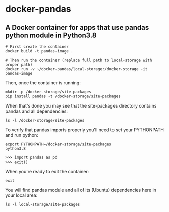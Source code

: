 docker-pandas
=============

A Docker container for apps that use pandas python module in Python3.8
----------------------------------------------------------------------
```
# First create the container
docker build -t pandas-image .

# Then run the container (replace full path to local-storage with proper path)
docker run -v ~/docker-pandas/local-storage:/docker-storage -it pandas-image
```

Then, once the container is running:
```
mkdir -p /docker-storage/site-packages
pip install pandas -t /docker-storage/site-packages
```

When that's done you may see that the site-packages directory contains pandas and all dependencies:
```
ls -l /docker-storage/site-packages
```

To verify that pandas imports properly you'll need to set your PYTHONPATH and run python:
```
export PYTHONPATH=/docker-storage/site-packages
python3.8

>>> import pandas as pd
>>> exit()
```

When you're ready to exit the container:
```
exit
```

You will find pandas module and all of its (Ubuntu) dependencies here in your local area:
```
ls -l local-storage/site-packages
```
